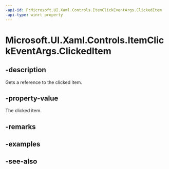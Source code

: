 ```yaml
---
-api-id: P:Microsoft.UI.Xaml.Controls.ItemClickEventArgs.ClickedItem
-api-type: winrt property
---
```


<!-- Property syntax
public object ClickedItem { get; }
-->

# Microsoft.UI.Xaml.Controls.ItemClickEventArgs.ClickedItem

## -description
Gets a reference to the clicked item.

## -property-value
The clicked item.

## -remarks

## -examples

## -see-also
